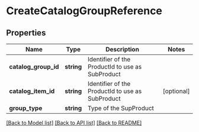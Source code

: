 # CreateCatalogGroupReference

## Properties
Name | Type | Description | Notes
------------ | ------------- | ------------- | -------------
**catalog_group_id** | **string** | Identifier of the ProductId to use as SubProduct | 
**catalog_item_id** | **string** | Identifier of the ProductId to use as SubProduct | [optional] 
**group_type** | **string** | Type of the SupProduct | 

[[Back to Model list]](../README.md#documentation-for-models) [[Back to API list]](../README.md#documentation-for-api-endpoints) [[Back to README]](../README.md)


